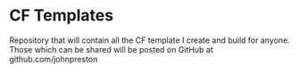 CF Templates
============

Repository that will contain all the CF template I create and build for anyone.
Those which can be shared will be posted on GitHub at github.com/johnpreston

